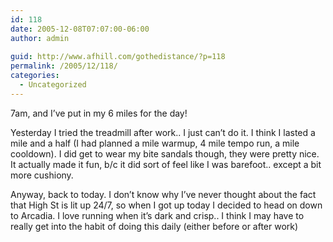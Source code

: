 ```yaml
---
id: 118
date: 2005-12-08T07:07:00-06:00
author: admin
  
guid: http://www.afhill.com/gothedistance/?p=118
permalink: /2005/12/118/
categories:
  - Uncategorized
---
```

7am, and I&#8217;ve put in my 6 miles for the day!

Yesterday I tried the treadmill after work.. I just can&#8217;t do it. I think I lasted a mile and a half (I had planned a mile warmup, 4 mile tempo run, a mile cooldown). I did get to wear my bite sandals though, they were pretty nice. It actually made it fun, b/c it did sort of feel like I was barefoot.. except a bit more cushiony.

Anyway, back to today. I don&#8217;t know why I&#8217;ve never thought about the fact that High St is lit up 24/7, so when I got up today I decided to head on down to Arcadia. I love running when it&#8217;s dark and crisp.. I think I may have to really get into the habit of doing this daily (either before or after work)